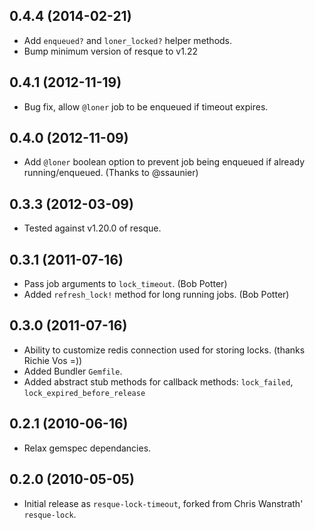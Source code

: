 ## 0.4.4 (2014-02-21)

* Add `enqueued?` and `loner_locked?` helper methods.
* Bump minimum version of resque to v1.22

## 0.4.1 (2012-11-19)

* Bug fix, allow `@loner` job to be enqueued if timeout expires.

## 0.4.0 (2012-11-09)

* Add `@loner` boolean option to prevent job being enqueued if already
  running/enqueued. (Thanks to @ssaunier)

## 0.3.3 (2012-03-09)

* Tested against v1.20.0 of resque.

## 0.3.1 (2011-07-16)

* Pass job arguments to `lock_timeout`. (Bob Potter)
* Added `refresh_lock!` method for long running jobs. (Bob Potter)

## 0.3.0 (2011-07-16)

* Ability to customize redis connection used for storing locks.
  (thanks Richie Vos =))
* Added Bundler `Gemfile`.
* Added abstract stub methods for callback methods:
  `lock_failed`, `lock_expired_before_release`

## 0.2.1 (2010-06-16)

* Relax gemspec dependancies.

## 0.2.0 (2010-05-05)

* Initial release as `resque-lock-timeout`, forked from Chris Wanstrath'
  `resque-lock`.